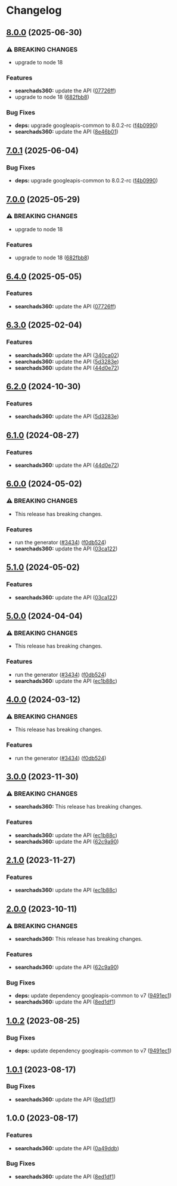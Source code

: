 # Changelog

## [8.0.0](https://github.com/googleapis/google-api-nodejs-client/compare/searchads360-v7.0.1...searchads360-v8.0.0) (2025-06-30)


### ⚠ BREAKING CHANGES

* upgrade to node 18

### Features

* **searchads360:** update the API ([07726ff](https://github.com/googleapis/google-api-nodejs-client/commit/07726ff93e1fe65944ea3c0ca64c684c8f416cda))
* upgrade to node 18 ([682fbb8](https://github.com/googleapis/google-api-nodejs-client/commit/682fbb869189ae92b3e9a194d37d0548af0c1f92))


### Bug Fixes

* **deps:** upgrade googleapis-common to 8.0.2-rc ([f4b0990](https://github.com/googleapis/google-api-nodejs-client/commit/f4b099071040cfbcfe4a2e7d487d45ee93b369e0))
* **searchads360:** update the API ([8e46b01](https://github.com/googleapis/google-api-nodejs-client/commit/8e46b01460a5d34ca2651ff659b7c4c436ad9cdb))

## [7.0.1](https://github.com/googleapis/google-api-nodejs-client/compare/searchads360-v7.0.0...searchads360-v7.0.1) (2025-06-04)


### Bug Fixes

* **deps:** upgrade googleapis-common to 8.0.2-rc ([f4b0990](https://github.com/googleapis/google-api-nodejs-client/commit/f4b099071040cfbcfe4a2e7d487d45ee93b369e0))

## [7.0.0](https://github.com/googleapis/google-api-nodejs-client/compare/searchads360-v6.4.0...searchads360-v7.0.0) (2025-05-29)


### ⚠ BREAKING CHANGES

* upgrade to node 18

### Features

* upgrade to node 18 ([682fbb8](https://github.com/googleapis/google-api-nodejs-client/commit/682fbb869189ae92b3e9a194d37d0548af0c1f92))

## [6.4.0](https://github.com/googleapis/google-api-nodejs-client/compare/searchads360-v6.3.0...searchads360-v6.4.0) (2025-05-05)


### Features

* **searchads360:** update the API ([07726ff](https://github.com/googleapis/google-api-nodejs-client/commit/07726ff93e1fe65944ea3c0ca64c684c8f416cda))

## [6.3.0](https://github.com/googleapis/google-api-nodejs-client/compare/searchads360-v6.2.0...searchads360-v6.3.0) (2025-02-04)


### Features

* **searchads360:** update the API ([340ca02](https://github.com/googleapis/google-api-nodejs-client/commit/340ca02817f5ac4ea62e8bd127f77cd7227e28c3))
* **searchads360:** update the API ([5d3283e](https://github.com/googleapis/google-api-nodejs-client/commit/5d3283e785c592c97d49eb49b268d5b2a22d31eb))
* **searchads360:** update the API ([44d0e72](https://github.com/googleapis/google-api-nodejs-client/commit/44d0e72d60589a4640760f4025c479af340d57a2))

## [6.2.0](https://github.com/googleapis/google-api-nodejs-client/compare/searchads360-v6.1.0...searchads360-v6.2.0) (2024-10-30)


### Features

* **searchads360:** update the API ([5d3283e](https://github.com/googleapis/google-api-nodejs-client/commit/5d3283e785c592c97d49eb49b268d5b2a22d31eb))

## [6.1.0](https://github.com/googleapis/google-api-nodejs-client/compare/searchads360-v6.0.0...searchads360-v6.1.0) (2024-08-27)


### Features

* **searchads360:** update the API ([44d0e72](https://github.com/googleapis/google-api-nodejs-client/commit/44d0e72d60589a4640760f4025c479af340d57a2))

## [6.0.0](https://github.com/googleapis/google-api-nodejs-client/compare/searchads360-v5.1.0...searchads360-v6.0.0) (2024-05-02)


### ⚠ BREAKING CHANGES

* This release has breaking changes.

### Features

* run the generator ([#3434](https://github.com/googleapis/google-api-nodejs-client/issues/3434)) ([f0db524](https://github.com/googleapis/google-api-nodejs-client/commit/f0db524bb26f05cea3dec4c0ed66b496399e3857))
* **searchads360:** update the API ([03ca122](https://github.com/googleapis/google-api-nodejs-client/commit/03ca122fba8a0ae1bf3cb482aefefd17eeba6adf))

## [5.1.0](https://github.com/googleapis/google-api-nodejs-client/compare/searchads360-v5.0.0...searchads360-v5.1.0) (2024-05-02)


### Features

* **searchads360:** update the API ([03ca122](https://github.com/googleapis/google-api-nodejs-client/commit/03ca122fba8a0ae1bf3cb482aefefd17eeba6adf))

## [5.0.0](https://github.com/googleapis/google-api-nodejs-client/compare/searchads360-v4.0.0...searchads360-v5.0.0) (2024-04-04)


### ⚠ BREAKING CHANGES

* This release has breaking changes.

### Features

* run the generator ([#3434](https://github.com/googleapis/google-api-nodejs-client/issues/3434)) ([f0db524](https://github.com/googleapis/google-api-nodejs-client/commit/f0db524bb26f05cea3dec4c0ed66b496399e3857))
* **searchads360:** update the API ([ec1b88c](https://github.com/googleapis/google-api-nodejs-client/commit/ec1b88c762438ca2ef86e6c0514288518f172d6f))

## [4.0.0](https://github.com/googleapis/google-api-nodejs-client/compare/searchads360-v3.0.0...searchads360-v4.0.0) (2024-03-12)


### ⚠ BREAKING CHANGES

* This release has breaking changes.

### Features

* run the generator ([#3434](https://github.com/googleapis/google-api-nodejs-client/issues/3434)) ([f0db524](https://github.com/googleapis/google-api-nodejs-client/commit/f0db524bb26f05cea3dec4c0ed66b496399e3857))

## [3.0.0](https://github.com/googleapis/google-api-nodejs-client/compare/searchads360-v2.1.0...searchads360-v3.0.0) (2023-11-30)


### ⚠ BREAKING CHANGES

* **searchads360:** This release has breaking changes.

### Features

* **searchads360:** update the API ([ec1b88c](https://github.com/googleapis/google-api-nodejs-client/commit/ec1b88c762438ca2ef86e6c0514288518f172d6f))
* **searchads360:** update the API ([62c9a90](https://github.com/googleapis/google-api-nodejs-client/commit/62c9a906a6933d20b1a1e6f1c175aeee35739d9b))

## [2.1.0](https://github.com/googleapis/google-api-nodejs-client/compare/searchads360-v2.0.0...searchads360-v2.1.0) (2023-11-27)


### Features

* **searchads360:** update the API ([ec1b88c](https://github.com/googleapis/google-api-nodejs-client/commit/ec1b88c762438ca2ef86e6c0514288518f172d6f))

## [2.0.0](https://github.com/googleapis/google-api-nodejs-client/compare/searchads360-v1.0.2...searchads360-v2.0.0) (2023-10-11)


### ⚠ BREAKING CHANGES

* **searchads360:** This release has breaking changes.

### Features

* **searchads360:** update the API ([62c9a90](https://github.com/googleapis/google-api-nodejs-client/commit/62c9a906a6933d20b1a1e6f1c175aeee35739d9b))


### Bug Fixes

* **deps:** update dependency googleapis-common to v7 ([9491ec1](https://github.com/googleapis/google-api-nodejs-client/commit/9491ec1cdc3c413e7d73edcfcd59cf5c28a7c855))
* **searchads360:** update the API ([8ed1df1](https://github.com/googleapis/google-api-nodejs-client/commit/8ed1df140bdd0e6feb12265578c2ee8c55ff474e))

## [1.0.2](https://github.com/googleapis/google-api-nodejs-client/compare/searchads360-v1.0.1...searchads360-v1.0.2) (2023-08-25)


### Bug Fixes

* **deps:** update dependency googleapis-common to v7 ([9491ec1](https://github.com/googleapis/google-api-nodejs-client/commit/9491ec1cdc3c413e7d73edcfcd59cf5c28a7c855))

## [1.0.1](https://github.com/googleapis/google-api-nodejs-client/compare/searchads360-v1.0.0...searchads360-v1.0.1) (2023-08-17)


### Bug Fixes

* **searchads360:** update the API ([8ed1df1](https://github.com/googleapis/google-api-nodejs-client/commit/8ed1df140bdd0e6feb12265578c2ee8c55ff474e))

## 1.0.0 (2023-08-17)


### Features

* **searchads360:** update the API ([0a49ddb](https://github.com/googleapis/google-api-nodejs-client/commit/0a49ddbab1c1a4bdaad5383ffa583878f7f3d5a6))


### Bug Fixes

* **searchads360:** update the API ([8ed1df1](https://github.com/googleapis/google-api-nodejs-client/commit/8ed1df140bdd0e6feb12265578c2ee8c55ff474e))
